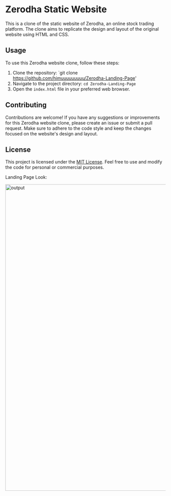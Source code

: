 # Zerodha Static Website

This is a clone of the static website of Zerodha, an online stock trading platform. The clone aims to replicate the design and layout of the original website using HTML and CSS. 

## Usage

To use this Zerodha website clone, follow these steps:

1. Clone the repository: `git clone https://github.com/himuuuuuuuuu/Zerodha-Landing-Page'
2. Navigate to the project directory: `cd Zerodha-Landing-Page`
3. Open the `index.html` file in your preferred web browser.

## Contributing

Contributions are welcome! If you have any suggestions or improvements for this Zerodha website clone, please create an issue or submit a pull request. Make sure to adhere to the code style and keep the changes focused on the website's design and layout.

## License

This project is licensed under the [MIT License](LICENSE). Feel free to use and modify the code for personal or commercial purposes.

Landing Page Look:

<img width="960" alt="output" src="https://github.com/himuuuuuuuuu/100xDevs-Cohort-2.0/assets/122732514/5be588d5-4ffb-402b-a56c-411f837b8d78">
